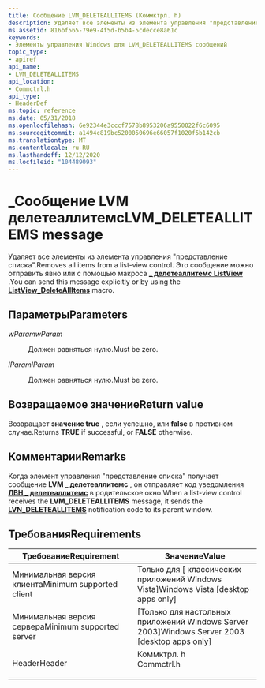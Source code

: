 ```yaml
---
title: Сообщение LVM_DELETEALLITEMS (Коммктрл. h)
description: Удаляет все элементы из элемента управления "представление списка". Это сообщение можно отправить явно или с помощью \_ макроса Делетеаллитемс ListView.
ms.assetid: 816bf565-79e9-4f5d-b5b4-5cdecce8a61c
keywords:
- Элементы управления Windows для LVM_DELETEALLITEMS сообщений
topic_type:
- apiref
api_name:
- LVM_DELETEALLITEMS
api_location:
- Commctrl.h
api_type:
- HeaderDef
ms.topic: reference
ms.date: 05/31/2018
ms.openlocfilehash: 6e92344e3cccf7578b8953206a9550022f6c6095
ms.sourcegitcommit: a1494c819bc5200050696e66057f1020f5b142cb
ms.translationtype: MT
ms.contentlocale: ru-RU
ms.lasthandoff: 12/12/2020
ms.locfileid: "104489093"
---
```

# <a name="lvm_deleteallitems-message"></a><span data-ttu-id="53f08-105">\_Сообщение LVM делетеаллитемс</span><span class="sxs-lookup"><span data-stu-id="53f08-105">LVM\_DELETEALLITEMS message</span></span>

<span data-ttu-id="53f08-106">Удаляет все элементы из элемента управления "представление списка".</span><span class="sxs-lookup"><span data-stu-id="53f08-106">Removes all items from a list-view control.</span></span> <span data-ttu-id="53f08-107">Это сообщение можно отправить явно или с помощью макроса [**\_ делетеаллитемс ListView**](/windows/desktop/api/Commctrl/nf-commctrl-listview_deleteallitems) .</span><span class="sxs-lookup"><span data-stu-id="53f08-107">You can send this message explicitly or by using the [**ListView\_DeleteAllItems**](/windows/desktop/api/Commctrl/nf-commctrl-listview_deleteallitems) macro.</span></span>

## <a name="parameters"></a><span data-ttu-id="53f08-108">Параметры</span><span class="sxs-lookup"><span data-stu-id="53f08-108">Parameters</span></span>

<dl> <dt>

<span data-ttu-id="53f08-109">*wParam*</span><span class="sxs-lookup"><span data-stu-id="53f08-109">*wParam*</span></span> 
</dt> <dd><span data-ttu-id="53f08-110">Должен равняться нулю.</span><span class="sxs-lookup"><span data-stu-id="53f08-110">Must be zero.</span></span></dd> <dt>

<span data-ttu-id="53f08-111">*lParam*</span><span class="sxs-lookup"><span data-stu-id="53f08-111">*lParam*</span></span> 
</dt> <dd><span data-ttu-id="53f08-112">Должен равняться нулю.</span><span class="sxs-lookup"><span data-stu-id="53f08-112">Must be zero.</span></span></dd> </dl>

## <a name="return-value"></a><span data-ttu-id="53f08-113">Возвращаемое значение</span><span class="sxs-lookup"><span data-stu-id="53f08-113">Return value</span></span>

<span data-ttu-id="53f08-114">Возвращает **значение true** , если успешно, или **false** в противном случае.</span><span class="sxs-lookup"><span data-stu-id="53f08-114">Returns **TRUE** if successful, or **FALSE** otherwise.</span></span>

## <a name="remarks"></a><span data-ttu-id="53f08-115">Комментарии</span><span class="sxs-lookup"><span data-stu-id="53f08-115">Remarks</span></span>

<span data-ttu-id="53f08-116">Когда элемент управления "представление списка" получает сообщение **LVM \_ делетеаллитемс** , он отправляет код уведомления [**ЛВН \_ делетеаллитемс**](lvn-deleteallitems.md) в родительское окно.</span><span class="sxs-lookup"><span data-stu-id="53f08-116">When a list-view control receives the **LVM\_DELETEALLITEMS** message, it sends the [**LVN\_DELETEALLITEMS**](lvn-deleteallitems.md) notification code to its parent window.</span></span>

## <a name="requirements"></a><span data-ttu-id="53f08-117">Требования</span><span class="sxs-lookup"><span data-stu-id="53f08-117">Requirements</span></span>



| <span data-ttu-id="53f08-118">Требование</span><span class="sxs-lookup"><span data-stu-id="53f08-118">Requirement</span></span> | <span data-ttu-id="53f08-119">Значение</span><span class="sxs-lookup"><span data-stu-id="53f08-119">Value</span></span> |
|-------------------------------------|---------------------------------------------------------------------------------------|
| <span data-ttu-id="53f08-120">Минимальная версия клиента</span><span class="sxs-lookup"><span data-stu-id="53f08-120">Minimum supported client</span></span><br/> | <span data-ttu-id="53f08-121">Только для \[ классических приложений Windows Vista\]</span><span class="sxs-lookup"><span data-stu-id="53f08-121">Windows Vista \[desktop apps only\]</span></span><br/>                                        |
| <span data-ttu-id="53f08-122">Минимальная версия сервера</span><span class="sxs-lookup"><span data-stu-id="53f08-122">Minimum supported server</span></span><br/> | <span data-ttu-id="53f08-123">\[Только для настольных приложений Windows Server 2003\]</span><span class="sxs-lookup"><span data-stu-id="53f08-123">Windows Server 2003 \[desktop apps only\]</span></span><br/>                                  |
| <span data-ttu-id="53f08-124">Header</span><span class="sxs-lookup"><span data-stu-id="53f08-124">Header</span></span><br/>                   | <dl> <span data-ttu-id="53f08-125"><dt>Коммктрл. h</dt></span><span class="sxs-lookup"><span data-stu-id="53f08-125"><dt>Commctrl.h</dt></span></span> </dl> |



 

 





